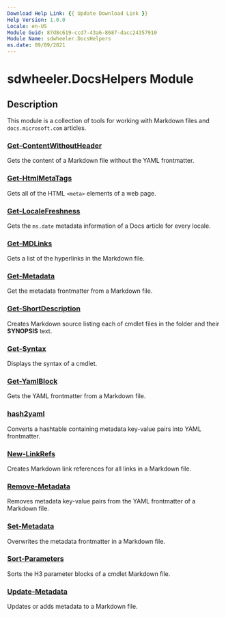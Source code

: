```yaml
---
Download Help Link: {{ Update Download Link }}
Help Version: 1.0.0
Locale: en-US
Module Guid: 87d8c619-ccd7-43a6-8687-dacc24357910
Module Name: sdwheeler.DocsHelpers
ms.date: 09/09/2021
---
```


# sdwheeler.DocsHelpers Module

## Description

This module is a collection of tools for working with Markdown files and `docs.microsoft.com`
articles.

### [Get-ContentWithoutHeader](Get-ContentWithoutHeader.md)
Gets the content of a Markdown file without the YAML frontmatter.

### [Get-HtmlMetaTags](Get-HtmlMetaTags.md)
Gets all of the HTML `<meta>` elements of a web page.

### [Get-LocaleFreshness](Get-LocaleFreshness.md)
Gets the `ms.date` metadata information of a Docs article for every locale.

### [Get-MDLinks](Get-MDLinks.md)
Gets a list of the hyperlinks in the Markdown file.

### [Get-Metadata](Get-Metadata.md)
Get the metadata frontmatter from a Markdown file.

### [Get-ShortDescription](Get-ShortDescription.md)
Creates Markdown source listing each of cmdlet files in the folder and their **SYNOPSIS** text.

### [Get-Syntax](Get-Syntax.md)
Displays the syntax of a cmdlet.

### [Get-YamlBlock](Get-YamlBlock.md)
Gets the YAML frontmatter from a Markdown file.

### [hash2yaml](hash2yaml.md)
Converts a hashtable containing metadata key-value pairs into YAML frontmatter.

### [New-LinkRefs](New-LinkRefs.md)
Creates Markdown link references for all links in a Markdown file.

### [Remove-Metadata](Remove-Metadata.md)
Removes metadata key-value pairs from the YAML frontmatter of a Markdown file.

### [Set-Metadata](Set-Metadata.md)
Overwrites the metadata frontmatter in a Markdown file.

### [Sort-Parameters](Sort-Parameters.md)
Sorts the H3 parameter blocks of a cmdlet Markdown file.

### [Update-Metadata](Update-Metadata.md)
Updates or adds metadata to a Markdown file.
